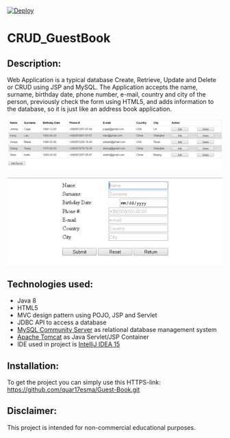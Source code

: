 [![Deploy](https://www.herokucdn.com/deploy/button.svg)](https://ancient-ravine-66421.herokuapp.com/)
# CRUD_GuestBook

## Description:

Web Application is a typical database Create, Retrieve, Update and Delete or CRUD using JSP and MySQL. 
The Application accepts the name, surname, birthday date, phone number, e-mail, country and city of the person,
 previously check the form using HTML5, and adds information to the database, so it is just like an address book application.
 
 ![Sample screen from this application](other/screenshot_1.jpg)
 
 ![Sample screen from this application](other/screenshot_2.jpg)

## Technologies used:

- Java 8
- HTML5
- MVC design pattern using POJO, JSP and Servlet
- JDBC API to access a database
- [MySQL Community Server](https://dev.mysql.com/downloads/mysql/) as relational database management system
- [Apache Tomcat](http://tomcat.apache.org/) as Java Servlet/JSP Container 
- IDE used in project is [IntelliJ IDEA 15](https://www.jetbrains.com/idea/)
 
## Installation:
 
To get the project you can simply use this HTTPS-link:  
https://github.com/quar17esma/Guest-Book.git 

## Disclaimer:

This project is intended for non-commercial educational purposes.

